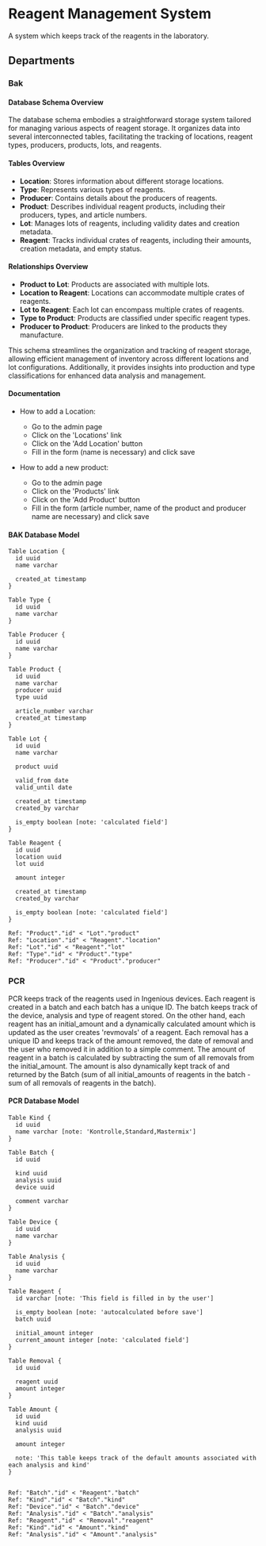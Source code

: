 # Reagent Management System

A system which keeps track of the reagents in the laboratory.

## Departments

### Bak

#### Database Schema Overview

The database schema embodies a straightforward storage system tailored for managing various aspects of reagent storage. It organizes data into several interconnected tables, facilitating the tracking of locations, reagent types, producers, products, lots, and reagents.

#### Tables Overview

- **Location**: Stores information about different storage locations.
- **Type**: Represents various types of reagents.
- **Producer**: Contains details about the producers of reagents.
- **Product**: Describes individual reagent products, including their producers, types, and article numbers.
- **Lot**: Manages lots of reagents, including validity dates and creation metadata.
- **Reagent**: Tracks individual crates of reagents, including their amounts, creation metadata, and empty status.

#### Relationships Overview

- **Product to Lot**: Products are associated with multiple lots.
- **Location to Reagent**: Locations can accommodate multiple crates of reagents.
- **Lot to Reagent**: Each lot can encompass multiple crates of reagents.
- **Type to Product**: Products are classified under specific reagent types.
- **Producer to Product**: Producers are linked to the products they manufacture.

This schema streamlines the organization and tracking of reagent storage, allowing efficient management of inventory across different locations and lot configurations. Additionally, it provides insights into production and type classifications for enhanced data analysis and management.

#### Documentation

- How to add a Location:

  - Go to the admin page
  - Click on the 'Locations' link
  - Click on the 'Add Location' button
  - Fill in the form (name is necessary) and click save

- How to add a new product:
  - Go to the admin page
  - Click on the 'Products' link
  - Click on the 'Add Product' button
  - Fill in the form (article number, name of the product and producer name are necessary) and click save

#### BAK Database Model

```DBML
Table Location {
  id uuid
  name varchar

  created_at timestamp
}

Table Type {
  id uuid
  name varchar
}

Table Producer {
  id uuid
  name varchar
}

Table Product {
  id uuid
  name varchar
  producer uuid
  type uuid

  article_number varchar
  created_at timestamp
}

Table Lot {
  id uuid
  name varchar

  product uuid

  valid_from date
  valid_until date

  created_at timestamp
  created_by varchar

  is_empty boolean [note: 'calculated field']
}

Table Reagent {
  id uuid
  location uuid
  lot uuid

  amount integer

  created_at timestamp
  created_by varchar

  is_empty boolean [note: 'calculated field']
}

Ref: "Product"."id" < "Lot"."product"
Ref: "Location"."id" < "Reagent"."location"
Ref: "Lot"."id" < "Reagent"."lot"
Ref: "Type"."id" < "Product"."type"
Ref: "Producer"."id" < "Product"."producer"
```

### PCR

PCR keeps track of the reagents used in Ingenious devices. Each reagent is created in a batch and each batch has a unique ID. The batch keeps track of the device, analysis and type of reagent stored. On the other hand, each reagent has an initial_amount and a dynamically calculated amount which is updated as the user creates 'revmovals' of a reagent. Each removal has a unique ID and keeps track of the amount removed, the date of removal and the user who removed it in addition to a simple comment. The amount of reagent in a batch is calculated by subtracting the sum of all removals from the initial_amount. The amount is also dynamically kept track of and returned by the Batch (sum of all initial_amounts of reagents in the batch - sum of all removals of reagents in the batch).

#### PCR Database Model

```dbdiagram.io
Table Kind {
  id uuid
  name varchar [note: 'Kontrolle,Standard,Mastermix']
}

Table Batch {
  id uuid

  kind uuid
  analysis uuid
  device uuid

  comment varchar
}

Table Device {
  id uuid
  name varchar
}

Table Analysis {
  id uuid
  name varchar
}

Table Reagent {
  id varchar [note: 'This field is filled in by the user']

  is_empty boolean [note: 'autocalculated before save']
  batch uuid

  initial_amount integer
  current_amount integer [note: 'calculated field']
}

Table Removal {
  id uuid

  reagent uuid
  amount integer
}

Table Amount {
  id uuid
  kind uuid
  analysis uuid

  amount integer

  note: 'This table keeps track of the default amounts associated with each analysis and kind'
}


Ref: "Batch"."id" < "Reagent"."batch"
Ref: "Kind"."id" < "Batch"."kind"
Ref: "Device"."id" < "Batch"."device"
Ref: "Analysis"."id" < "Batch"."analysis"
Ref: "Reagent"."id" < "Removal"."reagent"
Ref: "Kind"."id" < "Amount"."kind"
Ref: "Analysis"."id" < "Amount"."analysis"
```
